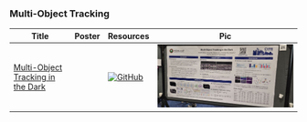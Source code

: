 ### Multi-Object Tracking
|Title|Poster|Resources|Pic|
|------|------|------|------|
| [Multi-Object Tracking in the Dark](https://openaccess.thecvf.com/content/CVPR2024/html/Wang_Multi-Object_Tracking_in_the_Dark_CVPR_2024_paper.html) |  | [![GitHub](https://img.shields.io/github/stars/ying-fu/LMOT?style=social)](https://github.com/ying-fu/LMOT) | ![Pic](https://github.com/HeChengHui/CVPR2024/blob/main/Papers/Topics/Object%20Tracking/assets/photo_2024-07-02_22-40-42.jpg)
